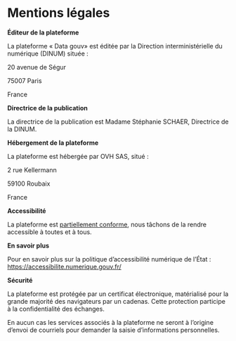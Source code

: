 # Mentions légales

**Éditeur de la plateforme**

La plateforme « Data gouv» est éditée par la Direction interministérielle du numérique (DINUM) située :

20 avenue de Ségur

75007 Paris

France

**Directrice de la publication**

La directrice de la publication est Madame Stéphanie SCHAER, Directrice de la DINUM.

**Hébergement de la plateforme**

La plateforme est hébergée par OVH SAS, situé :

2 rue Kellermann

59100 Roubaix

France

**Accessibilité**

La plateforme est [partiellement conforme](https://www.data.gouv.fr/fr/pages/legal/accessibility/), nous tâchons de la rendre accessible à toutes et à tous.

**En savoir plus**

Pour en savoir plus sur la politique d’accessibilité numérique de l’État : https://accessibilite.numerique.gouv.fr/

**Sécurité**

La plateforme est protégée par un certificat électronique, matérialisé pour la grande majorité des navigateurs par un cadenas. Cette protection participe à la confidentialité des échanges.

En aucun cas les services associés à la plateforme ne seront à l’origine d’envoi de courriels pour demander la saisie d’informations personnelles.
